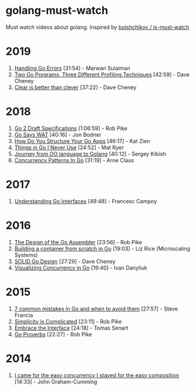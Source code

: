 # golang-must-watch
Must watch videos about golang. Inspired by [bolshchikov / js-must-watch](https://github.com/bolshchikov/js-must-watch)

# 2019
1. [Handling Go Errors](https://www.youtube.com/watch?v=4WIhhzTTd0Y) [31:54] - Marwan Sulaiman
2. [Two Go Programs, Three Different Profiling Techniques](https://www.youtube.com/watch?v=nok0aYiGiYA) [42:59] - Dave Cheney
3. [Clear is better than clever](https://www.youtube.com/watch?v=NwEuRO_w8HE) [37:22] - Dave Cheney

# 2018
1. [Go 2 Draft Specifications](https://www.youtube.com/watch?v=RIvL2ONhFBI) [1:06:59] - Rob Pike
2. [Go Says WAT](https://www.youtube.com/watch?v=zPd0Cxzsslk) [40:16] - Jon Bodner
3. [How Do You Structure Your Go Apps](https://www.youtube.com/watch?v=oL6JBUk6tj0) [46:17] - Kat Zien
4. [Things in Go I Never Use](https://www.youtube.com/watch?v=5DVV36uqQ4E) [24:52] - Mat Ryer
5. [Journey from OO language to Golang](https://www.youtube.com/watch?v=1ZjvhGfpwJ8) [40:12] - Sergey Kibish
6. [Concurrency Patterns In Go](https://www.youtube.com/watch?v=YEKjSzIwAdA) [31:19] - Arne Claus

# 2017
1. [Understanding Go Interfaces](https://www.youtube.com/watch?v=F4wUrj6pmSI) [49:48] - Francesc Campoy

# 2016
1. [The Design of the Go Assembler](https://www.youtube.com/watch?v=KINIAgRpkDA) [23:56] - Rob Pike
2. [Building a container from scratch in Go](https://www.youtube.com/watch?v=Utf-A4rODH8) [19:03] - Liz Rice (Microscaling Systems)
3. [SOLID Go Design](https://www.youtube.com/watch?v=zzAdEt3xZ1M) [27:29] - Dave Cheney 
4. [Visualizing Concurrency in Go](https://www.youtube.com/watch?v=KyuFeiG3Y60) [19:40] - Ivan Danyliuk

# 2015
1. [7 common mistakes in Go and when to avoid them](https://www.youtube.com/watch?v=29LLRKIL_TI&t=1s) [27:57] - Steve Francia
2. [Simplicity is Complicated](https://www.youtube.com/watch?v=rFejpH_tAHM) [23:11] - Rob Pike
3. [Embrace the Interface](https://www.youtube.com/watch?v=xyDkyFjzFVc) [24:18] - Tomas Senart
4. [Go Proverbs](https://www.youtube.com/watch?v=PAAkCSZUG1c) [22:27] - Rob Pike

# 2014
1. [I came for the easy concurrency I stayed for the easy composition](https://www.youtube.com/watch?v=woCg2zaIVzQ) [14:33] - John Graham-Cumming
